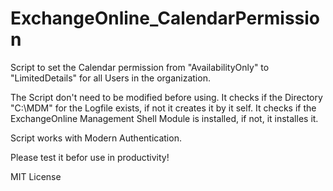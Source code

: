 # ExchangeOnline_CalendarPermission

Script to set the Calendar permission from "AvailabilityOnly" to "LimitedDetails" for all Users in the organization.

The Script don't need to be modified before using.
It checks if the Directory "C:\MDM" for the Logfile exists, if not it creates it by it self.
It checks if the ExchangeOnline Management Shell Module is installed, if not, it installes it.

Script works with Modern Authentication.

Please test it befor use in productivity!

MIT License
